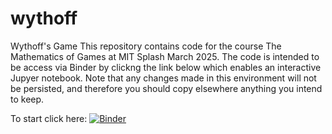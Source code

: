 # wythoff
Wythoff's Game
This repository contains code for the course The Mathematics of Games at MIT Splash March 2025.
The code is intended to be access via Binder by clickng the link below which enables an interactive
Jupyer notebook.  Note that any changes made in this environment will not be persisted, and therefore
you should copy elsewhere anything you intend to keep.

To start click here:
[![Binder](https://mybinder.org/badge_logo.svg)](https://mybinder.org/v2/gh/lymanhurd/wythoff/HEAD?urlpath=%2Fdoc%2Ftree%2Findex.ipynb)
